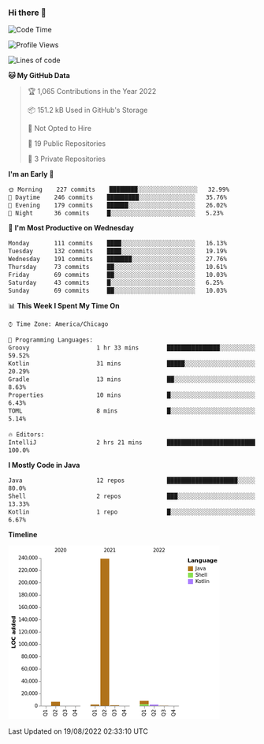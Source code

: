 ### Hi there 👋


<!--START_SECTION:waka-->
![Code Time](http://img.shields.io/badge/Code%20Time-2%2C463%20hrs%2045%20mins-blue)

![Profile Views](http://img.shields.io/badge/Profile%20Views-1-blue)

![Lines of code](https://img.shields.io/badge/From%20Hello%20World%20I%27ve%20Written-259%20Thousand%20lines%20of%20code-blue)

**🐱 My GitHub Data** 

> 🏆 1,065 Contributions in the Year 2022
 > 
> 📦 151.2 kB Used in GitHub's Storage 
 > 
> 🚫 Not Opted to Hire
 > 
> 📜 19 Public Repositories 
 > 
> 🔑 3 Private Repositories  
 > 
**I'm an Early 🐤** 

```text
🌞 Morning    227 commits    ████████░░░░░░░░░░░░░░░░░   32.99% 
🌆 Daytime    246 commits    █████████░░░░░░░░░░░░░░░░   35.76% 
🌃 Evening    179 commits    ██████░░░░░░░░░░░░░░░░░░░   26.02% 
🌙 Night      36 commits     █░░░░░░░░░░░░░░░░░░░░░░░░   5.23%

```
📅 **I'm Most Productive on Wednesday** 

```text
Monday       111 commits    ████░░░░░░░░░░░░░░░░░░░░░   16.13% 
Tuesday      132 commits    ████░░░░░░░░░░░░░░░░░░░░░   19.19% 
Wednesday    191 commits    ███████░░░░░░░░░░░░░░░░░░   27.76% 
Thursday     73 commits     ██░░░░░░░░░░░░░░░░░░░░░░░   10.61% 
Friday       69 commits     ██░░░░░░░░░░░░░░░░░░░░░░░   10.03% 
Saturday     43 commits     █░░░░░░░░░░░░░░░░░░░░░░░░   6.25% 
Sunday       69 commits     ██░░░░░░░░░░░░░░░░░░░░░░░   10.03%

```


📊 **This Week I Spent My Time On** 

```text
⌚︎ Time Zone: America/Chicago

💬 Programming Languages: 
Groovy                   1 hr 33 mins        ███████████████░░░░░░░░░░   59.52% 
Kotlin                   31 mins             █████░░░░░░░░░░░░░░░░░░░░   20.29% 
Gradle                   13 mins             ██░░░░░░░░░░░░░░░░░░░░░░░   8.63% 
Properties               10 mins             █░░░░░░░░░░░░░░░░░░░░░░░░   6.43% 
TOML                     8 mins              █░░░░░░░░░░░░░░░░░░░░░░░░   5.14%

🔥 Editors: 
IntelliJ                 2 hrs 21 mins       █████████████████████████   100.0%

```

**I Mostly Code in Java** 

```text
Java                     12 repos            ████████████████████░░░░░   80.0% 
Shell                    2 repos             ███░░░░░░░░░░░░░░░░░░░░░░   13.33% 
Kotlin                   1 repo              █░░░░░░░░░░░░░░░░░░░░░░░░   6.67%

```


**Timeline**

![Chart not found](https://raw.githubusercontent.com/powercasgamer/powercasgamer/master/charts/bar_graph.png) 


 Last Updated on 19/08/2022 02:33:10 UTC
<!--END_SECTION:waka-->
